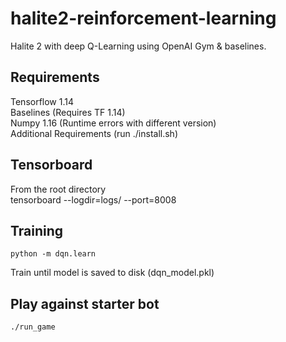 # halite2-reinforcement-learning

Halite 2 with deep Q-Learning using OpenAI Gym & baselines.

## Requirements
Tensorflow 1.14  
Baselines (Requires TF 1.14)  
Numpy 1.16 (Runtime errors with different version)  
Additional Requirements (run ./install.sh)  

## Tensorboard
From the root directory  
tensorboard --logdir=logs/ --port=8008  

## Training

```
python -m dqn.learn
```

Train until model is saved to disk (dqn_model.pkl)

## Play against starter bot

```
./run_game
```
